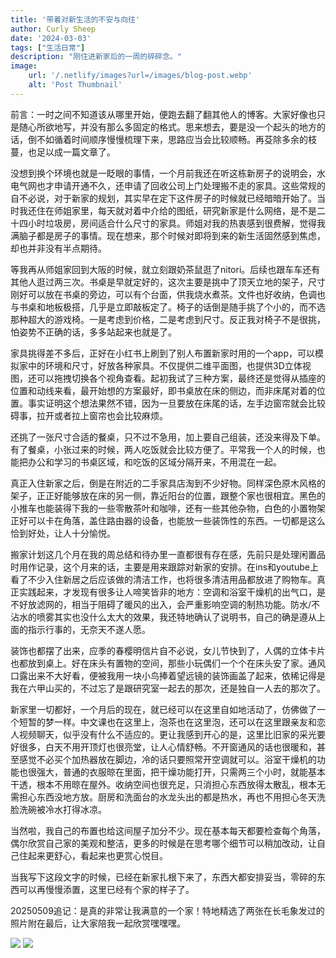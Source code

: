 ```yaml
---
title: '带着对新生活的不安与向往'
author: Curly Sheep
date: '2024-03-03'
tags: ["生活日常"]
description: "刚住进新家后的一周的碎碎念。"
image:
    url: '/.netlify/images?url=/images/blog-post.webp'
    alt: 'Post Thumbnail'
---
```


<p class='foreword my-3'>前言：一时之间不知道该从哪里开始，便跑去翻了翻其他人的博客。大家好像也只是随心所欲地写，并没有那么多固定的格式。思来想去，要是没一个起头的地方的话，倒不如循着时间顺序慢慢梳理下来，思路应当会比较顺畅。再芟除多余的枝蔓，也足以成一篇文章了。</p>

<div class="divider mb-3 mx-auto"></div>

没想到换个环境也就是一眨眼的事情，一个月前我还在听这栋新房子的说明会，水电气网也才申请开通不久，还申请了回收公司上门处理搬不走的家具。这些常规的自不必说，对于新家的规划，其实早在定下这件房子的时候就已经暗暗开始了。当时我还住在师姐家里，每天就对着中介给的图纸，研究新家是什么网络，是不是二十四小时垃圾房，房间适合什么尺寸的家具。师姐对我的热衷感到很费解，觉得我满脑子都是房子的事情。现在想来，那个时候对即将到来的新生活固然感到焦虑，却也并非没有半点期待。

等我再从师姐家回到大阪的时候，就立刻跟奶茶鼠逛了nitori。后续也跟车车还有其他人逛过两三次。书桌是早就定好的，这次主要是挑中了顶天立地的架子，尺寸刚好可以放在书桌的旁边，可以有个台面，供我烧水煮茶。文件也好收纳，色调也与书桌和地板极搭，几乎是立即敲板定了。椅子的话倒是随手挑了个小的，而不选那种超大的游戏椅。一是考虑到价格，二是考虑到尺寸。反正我对椅子不是很挑，怕姿势不正确的话，多多站起来也就是了。

家具挑得差不多后，正好在小红书上刷到了别人布置新家时用的一个app，可以模拟家中的环境和尺寸，好放各种家具。不仅提供二维平面图，也提供3D立体视图，还可以拖拽切换各个视角查看。起初我试了三种方案，最终还是觉得从插座的位置和动线来看，最开始想的方案最好，即书桌放在床的侧边，而非床尾对着的位置。事实证明这个想法果然不错，因为一旦要放在床尾的话，左手边窗帘就会比较碍事，拉开或者拉上窗帘也会比较麻烦。

还挑了一张尺寸合适的餐桌，只不过不急用，加上要自己组装，还没来得及下单。有了餐桌，小张过来的时候，两人吃饭就会比较方便了。平常我一个人的时候，也能把办公和学习的书桌区域，和吃饭的区域分隔开来，不用混在一起。

真正入住新家之后，倒是在附近的二手家具店淘到不少好物。同样深色原木风格的架子，正正好能够放在床的另一侧，靠近阳台的位置，跟整个家也很相宜。黑色的小推车也能装得下我的一些零散茶叶和咖啡，还有一些其他杂物，白色的小置物架正好可以卡在角落，盖住路由器的设备，也能放一些装饰性的东西。一切都是这么恰到好处，让人十分愉悦。

搬家计划这几个月在我的周总结和待办里一直都很有存在感，先前只是处理闲置品时用作记录，这个月来的话，主要是用来跟踪对新家的安排。在ins和youtube上看了不少入住新居之后应该做的清洁工作，也将很多清洁用品都放进了购物车。真正实践起来，才发现有很多让人啼笑皆非的地方：空调和浴室干燥机的出气口，是不好放滤网的，相当于阻碍了暖风的出入，会严重影响空调的制热功能。防水/不沾水的喷雾其实也没什么太大的效果，我还特地确认了说明书，自己的确是遵从上面的指示行事的，无奈天不遂人愿。

装饰也都摆了出来，应季的春樱明信片自不必说，女儿节快到了，人偶的立体卡片也都放到桌上。好在床头有置物的空间，那些小玩偶们一个个在床头安了家。通风口露出来不大好看，便被我用一块小鸟捧着望远镜的装饰画盖了起来，依稀记得是我在六甲山买的，不过忘了是跟研究室一起去的那次，还是独自一人去的那次了。

新家里一切都好，一个月后的现在，就已经可以在这里自如地活动了，仿佛做了一个短暂的梦一样。中文课也在这里上，泡茶也在这里泡，还可以在这里跟亲友和恋人视频聊天，似乎没有什么不适应的。更让我感到开心的是，这里比旧家的采光要好很多，白天不用开顶灯也很亮堂，让人心情舒畅。不开窗通风的话也很暖和，甚至感觉不必买个加热器放在脚边，冷的话只要照常开空调就可以。浴室干燥机的功能也很强大，普通的衣服晾在里面，把干燥功能打开，只需两三个小时，就能基本干透，根本不用晾在屋外。收纳空间也很充足，只消担心东西放得太散乱，根本无需担心东西没地方放。厨房和洗面台的水龙头出的都是热水，再也不用担心冬天洗脸洗碗被冷水打得冰凉。

当然啦，我自己的布置也给这间屋子加分不少。现在基本每天都要检查每个角落，偶尔欣赏自己家的美观和整洁，更多的时候是在思考哪个细节可以稍加改动，让自己住起来更舒心，看起来也更赏心悦目。

当我写下这段文字的时候，已经在新家扎根下来了，东西大都安排妥当，零碎的东西可以再慢慢添置，这里已经有个家的样子了。

<div class="divider my-3 mx-auto"></div>
<p class='foreword'>20250509追记：是真的非常让我满意的一个家！特地精选了两张在长毛象发过的照片附在最后，让大家陪我一起欣赏嘿嘿嘿。</p>
<img src="/images/post-1-1.jpeg" role="presentation" class='post-img' decoding="async">
<img src="/images/post-1-2.jpeg" role="presentation" class='post-img' decoding="async">
